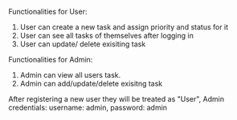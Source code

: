 Functionalities for User:
1. User can create a new task and assign priority and status for it
2. User can see all tasks of themselves after logging in
3. User can update/ delete exisiting task

Functionalities for Admin:
1. Admin can view all users task.
2. Admin can add/update/delete exisitng task

After registering a new user they will be treated as "User",
Admin credentials: username: admin, password: admin
    
